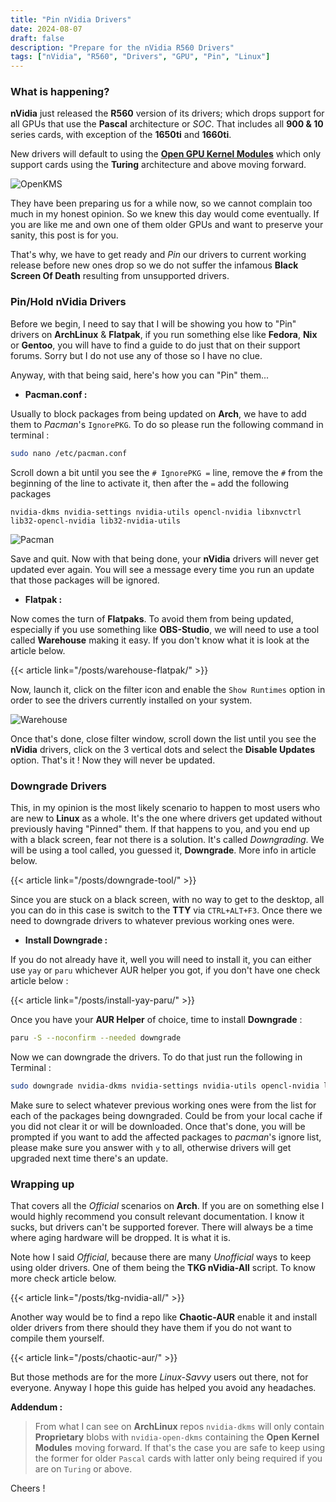 ```yaml
---
title: "Pin nVidia Drivers"
date: 2024-08-07
draft: false
description: "Prepare for the nVidia R560 Drivers"
tags: ["nVidia", "R560", "Drivers", "GPU", "Pin", "Linux"]
---
```

### What is happening?

**nVidia** just released the **R560** version of its drivers; which drops support for all GPUs that use the **Pascal** architecture or *SOC*. That includes all **900 & 10** series cards, with exception of the **1650ti** and **1660ti**.

New drivers will default to using the [**Open GPU Kernel Modules**](https://developer.nvidia.com/blog/nvidia-transitions-fully-towards-open-source-gpu-kernel-modules/) which only support cards using the **Turing** architecture and above moving forward.

![OpenKMS](https://i.imgur.com/kFNHP1d.png)

They have been preparing us for a while now, so we cannot complain too much in my honest opinion. So we knew this day would come eventually. If you are like me and own one of them older GPUs and want to preserve your sanity, this post is for you.

That's why, we have to get ready and *Pin* our drivers to current working release before new ones drop so we do not suffer the infamous **Black Screen Of Death** resulting from unsupported drivers.

### Pin/Hold nVidia Drivers

Before we begin, I need to say that I will be showing you how to "Pin" drivers on **ArchLinux** & **Flatpak**, if you run something else like **Fedora**, **Nix** or **Gentoo**, you will have to find a guide to do just that on their support forums. Sorry but I do not use any of those so I have no clue.

Anyway, with that being said, here's how you can "Pin" them...

- **Pacman.conf :**

Usually to block packages from being updated on **Arch**, we have to add them to *Pacman*'s `IgnorePKG`. To do so please run the following command in terminal :

```Bash
sudo nano /etc/pacman.conf
```

Scroll down a bit until you see the `# IgnorePKG =` line, remove the `#` from the beginning of the line to activate it, then after the `=` add the following packages

```
nvidia-dkms nvidia-settings nvidia-utils opencl-nvidia libxnvctrl lib32-opencl-nvidia lib32-nvidia-utils
```

![Pacman](https://i.imgur.com/PzpOTPx.png)

Save and quit. Now with that being done, your **nVidia** drivers will never get updated ever again. You will see a message every time you run an update that those packages will be ignored.

- **Flatpak :**

Now comes the turn of **Flatpaks**. To avoid them from being updated, especially if you use something like **OBS-Studio**, we will need to use a tool called **Warehouse** making it easy. If you don't know what it is look at the article below.

{{< article link="/posts/warehouse-flatpak/" >}}

Now, launch it, click on the filter icon and enable the `Show Runtimes` option in order to see the drivers currently installed on your system.

![Warehouse](https://i.imgur.com/s7aEmPu.png)

Once that's done, close filter window, scroll down the list until you see the **nVidia** drivers, click on the 3 vertical dots and select the **Disable Updates** option. That's it ! Now they will never be updated.

### Downgrade Drivers

This, in my opinion is the most likely scenario to happen to most users who are new to **Linux** as a whole. It's the one where drivers get updated without previously having "Pinned" them. If that happens to you, and you end up with a black screen, fear not there is a solution. It's called *Downgrading*. We will be using a tool called, you guessed it, **Downgrade**. More info in article below.

{{< article link="/posts/downgrade-tool/" >}}

Since you are stuck on a black screen, with no way to get to the desktop, all you can do in this case is switch to the **TTY** via `CTRL+ALT+F3`. Once there we need to downgrade drivers to whatever previous working ones were.

- **Install Downgrade :**

If you do not already have it, well you will need to install it, you can either use `yay` or `paru` whichever AUR helper you got, if you don't have one check article below :

{{< article link="/posts/install-yay-paru/" >}}

Once you have your **AUR Helper** of choice, time to install **Downgrade** :


```Bash
paru -S --noconfirm --needed downgrade
```

Now we can downgrade the drivers. To do that just run the following in Terminal :

```Bash
sudo downgrade nvidia-dkms nvidia-settings nvidia-utils opencl-nvidia libxnvctrl lib32-opencl-nvidia lib32-nvidia-utils
```

Make sure to select whatever previous working ones were from the list for each of the packages being downgraded. Could be from your local cache if you did not clear it or will be downloaded. Once that's done, you will be prompted if you want to add the affected packages to *pacman*'s ignore list, please make sure you answer with `y` to all, otherwise drivers will get upgraded next time there's an update.

### Wrapping up

That covers all the *Official* scenarios on **Arch**. If you are on something else I would highly recommend you consult relevant documentation. I know it sucks, but drivers can't be supported forever. There will always be a time where aging hardware will be dropped. It is what it is.

Note how I said *Official*, because there are many *Unofficial* ways to keep using older drivers. One of them being the **TKG nVidia-All** script. To know more check article below.

{{< article link="/posts/tkg-nvidia-all/" >}}

Another way would be to find a repo like **Chaotic-AUR** enable it and install older drivers from there should they have them if you do not want to compile them yourself.

{{< article link="/posts/chaotic-aur/" >}}

But those methods are for the more *Linux-Savvy* users out there, not for everyone. Anyway I hope this guide has helped you avoid any headaches.

**Addendum :**

> From what I can see on **ArchLinux** repos `nvidia-dkms` will only contain **Proprietary** blobs with `nvidia-open-dkms` containing the **Open Kernel Modules** moving forward. If that's the case you are safe to keep using the former for older `Pascal` cards with latter only being required if you are on `Turing` or above.

Cheers !
